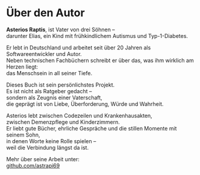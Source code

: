 # Über den Autor

**Asterios Raptis**, ist Vater von drei Söhnen –  
darunter  Elias, ein Kind mit frühkindlichem Autismus und Typ-1-Diabetes.

Er lebt in Deutschland und arbeitet seit über 20 Jahren als Softwareentwickler und Autor.  
Neben technischen Fachbüchern schreibt er über das, was ihm wirklich am Herzen liegt:  
das Menschsein in all seiner Tiefe.

Dieses Buch ist sein persönlichstes Projekt.  
Es ist nicht als Ratgeber gedacht –  
sondern als Zeugnis einer Vaterschaft,  
die geprägt ist von Liebe, Überforderung, Würde und Wahrheit.

Asterios lebt zwischen Codezeilen und Krankenhausakten,  
zwischen Demenzpflege und Kinderzimmern.  
Er liebt gute Bücher, ehrliche Gespräche und die stillen Momente mit seinem Sohn,  
in denen Worte keine Rolle spielen –  
weil die Verbindung längst da ist.

Mehr über seine Arbeit unter:  
[github.com/astrapi69](https://github.com/astrapi69)
